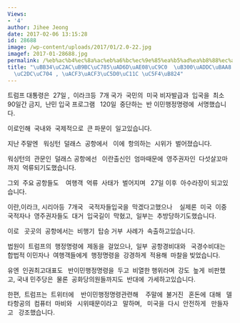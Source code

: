 ```yaml
---
Views:
- '4'
author: Jihee Jeong
date: 2017-02-06 13:15:28
id: 28688
image: /wp-content/uploads/2017/01/2.0-22.jpg
imagef: 2017-01-28688.jpg
permalink: /%eb%ac%b4%ec%8a%ac%eb%a6%bc%ec%9e%85%ea%b5%ad%ea%b8%88%ec%a7%80-%eb%8c%80%ea%b7%9c%eb%aa%a8-%ed%95%ad%ec%9d%98%ec%8b%9c%ec%9c%84-%ea%b3%b3%ea%b3%b3%ec%97%90%ec%84%9c-%ec%97%b4%eb%a0%a4/
title: "\uBB34\uC2AC\uB9BC\uC785\uAD6D\uAE08\uC9C0  \uB300\uADDC\uBAA8  \uD56D\uC758\
  \uC2DC\uC704 , \uACF3\uACF3\uC5D0\uC11C \uC5F4\uB824"
---
```


트럼프 대통령은  27일 ,  이라크등  7개 국가  국민의  미국 비자발급과  입국을  최소  90일간 금지,  난민 입국 프로그램   120일  중단하는  반 이민행정명령에  서명했습니다.

이로인해  국내와  국제적으로  큰 파문이  일고있습니다.

지난 주말엔   워싱턴  덜래스  공항에서   이에  항의하는  시위가  벌어졌습니다.

워싱턴의  관문인  덜래스 공항에선   이란출신인  엄마때문에  영주권자인  다섯살꼬마까지  억류되기도했습니다.

그외  주요 공항들도    여행객  억류  사태가  벌어지며   27일 이후  아수라장이 되고있습니다.

이란,이라크, 시리아등  7개국   국적자들입국을  막겠다고했으나    실제론  미국  이중국적자나  영주권자들도  대거  입국길이  막혔고,  일부는  추방당하기도했습니다.

이로   곳곳의  공항에서는  비행기  탑승 거부  사례가  속출하고있습니다.

법원이  트럼프의  행정명령에  제동을  걸었으나,  일부  공항경비대와   국경수비대는   합법적 이민자나  여행객들에게  행정명령을  강경하게  적용해  마찰을 빚었습니다.

유엔  인권최고대표도   반이민행정명령을  두고  비열한 행위라며  강도  높게  비판했고, 국내 민주당은  물론  공화당의원들까지도  반대에  가세하고있습니다.

한편,  트럼프는  트위터에    반이민행정명령관련해    주말에  불거진   혼돈에  대해   델타항공의  컴퓨터  마비와   시위때문이라고   말하며,   미국을  다시  안전하게   만들자고   강조했습니다.

&nbsp;

&nbsp;

&nbsp;

&nbsp;

&nbsp;